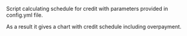 Script calculating schedule for credit with parameters provided in config.yml file.

As a result it gives a chart with credit schedule including overpayment.
